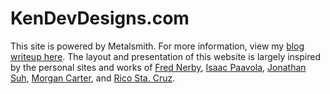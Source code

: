 # KenDevDesigns.com

This site is powered by Metalsmith. For more information, view my [blog writeup here](http://kendevdesigns.com/blog/kendevdesigns-com-2-0). The layout and presentation of this website is largely inspired by the personal sites and works of [Fred Nerby](http://nerby.com/), [Isaac Paavola](http://isaacpvl.com/), [Jonathan Suh](https://jonsuh.com/), [Morgan Carter](http://morgancarter.com.au/), and [Rico Sta. Cruz](http://ricostacruz.com/).